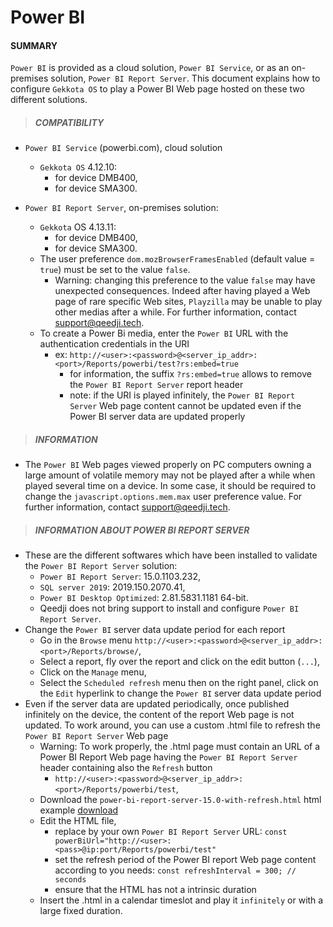 # Power BI

#### **SUMMARY**
`Power BI` is provided as a cloud solution, `Power BI Service`, or as an on-premises solution, `Power BI Report Server`.
This document explains how to configure `Gekkota OS` to play a Power BI Web page hosted on these two different solutions.

>##### **COMPATIBILITY**
- `Power BI Service` (powerbi.com), cloud solution
    - `Gekkota OS` 4.12.10:
        - for device DMB400,
        - for device SMA300.

- `Power BI Report Server`, on-premises solution:
    - `Gekkota` OS 4.13.11:
        - for device DMB400,
        - for device SMA300.
    - The user preference ```dom.mozBrowserFramesEnabled``` (default value = `true`) must be set to the value `false`.
        - Warning: changing this preference to the value `false` may have unexpected consequences. Indeed after having played a Web page of rare specific Web sites, `Playzilla` may be unable to play other medias after a while. For further information, contact support@qeedji.tech.
    - To create a Power Bi media, enter the `Power BI` URL with the authentication credentials in the URI
        - ex: ```http://<user>:<password>@<server_ip_addr>:<port>/Reports/powerbi/test?rs:embed=true```
            - for information, the suffix ```?rs:embed=true``` allows to remove the `Power BI Report Server` report header
            - note: if the URI is played infinitely, the `Power BI Report Server` Web page content cannot be updated even if the Power BI server data are updated properly

>##### **INFORMATION**
- The `Power BI` Web pages viewed properly on PC computers owning a large amount of volatile memory may not be played after a while when played several time on a device. In some case, it should be required to change the `javascript.options.mem.max` user preference value. For further information, contact support@qeedji.tech.

>##### **INFORMATION ABOUT POWER BI REPORT SERVER**
- These are the different softwares which have been installed to validate the `Power BI Report Server` solution:
    - `Power BI Report Server`: 15.0.1103.232,
    - `SQL server 2019`: 2019.150.2070.41,
    - `Power BI Desktop Optimized`: 2.81.5831.1181 64-bit.
    - Qeedji does not bring support to install and configure `Power BI Report Server`.
- Change the `Power BI` server data update period for each report
    - Go in the `Browse` menu ```http://<user>:<password>@<server_ip_addr>:<port>/Reports/browse/```,
    - Select a report, fly over the report and click on the edit button (`...`),
    - Click on the `Manage` menu,
    - Select the `Scheduled refresh` menu then on the right panel, click on the `Edit` hyperlink to change the `Power BI` server data update period
- Even if the server data are updated periodically, once published infinitely on the device, the content of the report Web page is not updated. To work around, you can use a custom .html file to refresh the `Power BI Report Server` Web page
    - Warning: To work properly, the .html page must contain an URL of a Power BI Report Web page having the `Power BI Report Server` header containing also the `Refresh` button
        - ```http://<user>:<password>@<server_ip_addr>:<port>/Reports/powerbi/test```,
    - Download the `power-bi-report-server-15.0-with-refresh.html` html example [download](https://github.com/Qeedji/archives/blob/master/downloads/application-notes/powerbi/power-bi-report-server-15.0-with-refresh-V1.10.11.html)
    - Edit the HTML file,
        - replace by your own `Power BI Report Server` URL: ```const powerBiUrl="http://<user>:<pass>@ip:port/Reports/powerbi/test"```
        - set the refresh period of the Power BI report Web page content according to you needs: ```const refreshInterval = 300; // seconds```
        - ensure that the HTML has not a intrinsic duration
    - Insert the .html in a calendar timeslot and play it `infinitely` or with a large fixed duration.
